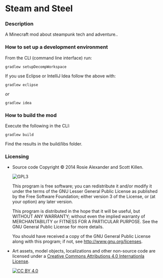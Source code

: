 Steam and Steel
===============

### Description

A Minecraft mod about steampunk tech and adventure..

### How to set up a development environment

From the CLI (command line interface) run:
 
 ```Shell
 gradlew setupDecompWorkspace
 ```

If you use Eclipse or IntelliJ Idea follow the above with:
 
 ```Shell
 gradlew eclipse
 ```
 
 *or*
 
 ```Shell
 gradlew idea
 ```
 
### How to build the mod

Execute the following in the CLI:
 
 ```Shell
 gradlew build
 ```

Find the results in the build/libs folder.

### Licensing

- Source code Copyright &copy; 2014 Rosie Alexander and Scott Killen.

  ![GPL3](https://www.gnu.org/graphics/lgplv3-147x51.png)

  This program is free software; you can redistribute it and/or modify it under the terms of the GNU Lesser General Public License as published by the Free Software Foundation; either version 3 of the License, or (at your option) any later version.

  This program is distributed in the hope that it will be useful, but WITHOUT ANY WARRANTY; without even the implied warranty of MERCHANTABILITY or FITNESS FOR A PARTICULAR PURPOSE. See the GNU General Public License for more details.

  You should have received a copy of the GNU General Public License along with this program; if not, see <http://www.gnu.org/licenses>.

- Art assets, model objects, localizations and other non-source code are licensed under a [Creative Commons Attributions 4.0 Internationla License](http://creativecommons.org/licenses/by/4.0/).

  [![CC BY 4.0](https://i.creativecommons.org/l/by/4.0/88x31.png)](http://creativecommons.org/licenses/by/4.0/)
